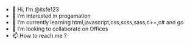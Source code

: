 - 👋 Hi, I’m @itsfe123
- 👀 I’m interested in progamation
- 🌱 I’m currently learning html,javascript,css,scss,sass,c++,c# and go
- 💞️ I’m looking to collaborate on Offices
- 📫 How to reach me ?

<!---
itsfe123/itsfe123 is a ✨ special ✨ repository because its `README.md` (this file) appears on your GitHub profile.
You can click the Preview link to take a look at your changes.
--->
